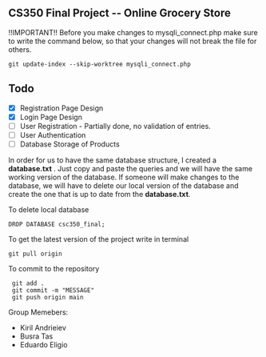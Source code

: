 
## CS350 Final Project -- Online Grocery Store
!!IMPORTANT!! Before you make changes to mysqli_connect.php make sure to write the command below, so that your changes will not break the file for others.

    git update-index --skip-worktree mysqli_connect.php
  

## Todo
 - [x] Registration Page Design
 - [x] Login Page Design
 - [ ] User Registration - Partially done, no validation of entries. 
 - [ ] User Authentication
 - [ ] Database Storage of Products

In order for us to have the same database structure, I created a **database.txt** . Just copy and paste the queries and we will have the same working version of the database. If someone will make changes to the database, we will have to delete our local version of the database and create the one that is up to date from the **database.txt**.

To delete local database

    DROP DATABASE csc350_final;

  
  To get the latest version of the project write in terminal 

    git pull origin

To commit to the repository

     git add .
     git commit -m "MESSAGE"
     git push origin main

Group Memebers:
- Kiril Andrieiev
- Busra Tas
- Eduardo Eligio
